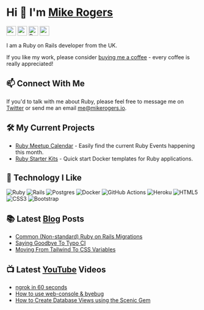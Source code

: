 # Hi 👋 I'm [Mike Rogers](https://mikerogers.io/)

<p>
  <a href="https://twitter.com/MikeRogers0"><img src="https://img.shields.io/badge/twitter-%231DA1F2.svg?&style=for-the-badge&logo=twitter&logoColor=white" height=25></a> 
  <a href="https://dev.to/MikeRogers0"><img src="https://img.shields.io/badge/DEV.TO-%230A0A0A.svg?&style=for-the-badge&logo=dev-dot-to&logoColor=white" height=25></a>
  <a href="https://www.buymeacoffee.com/mikerogers0" title="Donate to this project using Buy Me A Coffee"><img src="https://img.shields.io/badge/Buy%20Me%20A%20Coffee%20-%23FEDE0A.svg?&style=for-the-badge&logo=buy%20me%20a%20coffee&logoColor=white" alt="Buy Me A Coffee donate button" height=25 /></a>
  <a href="https://www.youtube.com/c/MikeRogers0"><img src="https://img.shields.io/badge/-YouTube-red?&style=for-the-badge&logo=youtube&logoColor=white" height=25></a>
</p>

I am a Ruby on Rails developer from the UK.

If you like my work, please consider [buying me a coffee](https://www.buymeacoffee.com/MikeRogers0) - every coffee is really appreciated!

## 📫 Connect With Me

If you'd to talk with me about Ruby, please feel free to message me on [Twitter](https://twitter.com/MikeRogers0) or send me an email [me@mikerogers.io](mailto:me+site@mikerogers.io?subject=Work%20with%20You).

## 🛠 My Current Projects

- [Ruby Meetup Calendar](https://github.com/MikeRogers0/Ruby-Meetup-Calendar) - Easily find the current Ruby Events happening this month.
- [Ruby Starter Kits](https://github.com/Ruby-Starter-Kits/) - Quick start Docker templates for Ruby applications.

## 🍳 Technology I Like

<p>
  <img alt="Ruby" src="https://img.shields.io/badge/ruby-%23CC342D.svg?&style=for-the-badge&logo=ruby&logoColor=white"/>
  <img alt="Rails" src="https://img.shields.io/badge/rails%20-%23CC0000.svg?&style=for-the-badge&logo=ruby-on-rails&logoColor=white"/>
  <img alt="Postgres" src ="https://img.shields.io/badge/postgres-%23316192.svg?&style=for-the-badge&logo=postgresql&logoColor=white"/>
  <img alt="Docker" src="https://img.shields.io/badge/docker%20-%230db7ed.svg?&style=for-the-badge&logo=docker&logoColor=white"/>
  <img alt="GitHub Actions" src="https://img.shields.io/badge/github%20actions%20-%232671E5.svg?&style=for-the-badge&logo=github%20actions&logoColor=white"/>
  <img alt="Heroku" src="https://img.shields.io/badge/heroku%20-%23430098.svg?&style=for-the-badge&logo=heroku&logoColor=white"/>
  <img alt="HTML5" src="https://img.shields.io/badge/html5%20-%23E34F26.svg?&style=for-the-badge&logo=html5&logoColor=white"/>
  <img alt="CSS3" src="https://img.shields.io/badge/css3%20-%231572B6.svg?&style=for-the-badge&logo=css3&logoColor=white"/>
  <img alt="Bootstrap" src="https://img.shields.io/badge/bootstrap%20-%23563D7C.svg?&style=for-the-badge&logo=bootstrap&logoColor=white"/>
</p>

## 📚 Latest [Blog](https://mikerogers.io/) Posts

<!-- BLOG-POST-LIST:START -->
- [Common (Non-standard) Ruby on Rails Migrations](https://mikerogers.io/2021/08/07/common-non-standard-ruby-on-rails-migrations)
- [Saying Goodbye To Typo CI](https://mikerogers.io/2021/05/23/saying-goodbye-to-typo-ci)
- [Moving From Tailwind To CSS Variables](https://mikerogers.io/2021/05/12/moving-from-tailwind-to-css-variables)
<!-- BLOG-POST-LIST:END -->

## 📺 Latest [YouTube](https://www.youtube.com/c/MikeRogers0) Videos

<!-- YOUTUBE-POST-LIST:START -->
- [ngrok in 60 seconds](https://www.youtube.com/watch?v=dfMdLGZLXSg)
- [How to use web-console & byebug](https://www.youtube.com/watch?v=XdWnDHjtNqM)
- [How to Create Database Views using the Scenic Gem](https://www.youtube.com/watch?v=rdyzedPLuEQ)
<!-- YOUTUBE-POST-LIST:END -->

